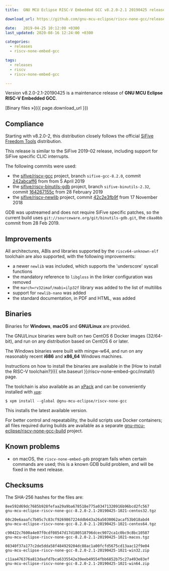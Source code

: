 ```yaml
---
title:  GNU MCU Eclipse RISC-V Embedded GCC v8.2.0-2.1 20190425 released

download_url: https://github.com/gnu-mcu-eclipse/riscv-none-gcc/releases/tag/v8.2.0-2.1-20190425/

date:   2019-04-25 10:12:00 +0300
last_updated: 2020-08-16 12:24:00 +0300

categories:
  - releases
  - riscv-none-embed-gcc

tags:
  - releases
  - riscv
  - riscv-none-embed-gcc

---
```


Version v8.2.0-2.1-20190425 is a maintenance release of **GNU MCU Eclipse 
RISC-V Embedded GCC**.

[Binary files »]({{ page.download_url }})

## Compliance

Starting with v8.2.0-2, this distribution closely follows the official 
[SiFive](https://www.sifive.com) 
[Freedom Tools](https://github.com/sifive/freedom-tools) distribution.

This release is similar to the SiFive 2019-02 release, including support for 
SiFive specific CLIC interrupts.

The following commits were used:

- the [sifive/riscv-gcc](https://github.com/sifive/riscv-gcc) project, 
branch `sifive-gcc-8.2.0`, commit
[242abcaff6](https://github.com/sifive/riscv-gcc/tree/242abcaff697d0a1ea12dccc975465e1bfeb8331)
from from 5 April 2019
- the [sifive/riscv-binutils-gdb](https://github.com/sifive/riscv-binutils-gdb) 
project, branch `sifive-binutils-2.32`, commit 
[164267155c](https://github.com/sifive/riscv-binutils-gdb/tree/164267155c96f91472a539ca78ac919993bc5b4e)
from 28 February 2019
- the [sifive/riscv-newlib](https://github.com/sifive/riscv-newlib) project,
commit [42c2e3fb9f](https://github.com/sifive/riscv-newlib/tree/42c2e3fb9f557d59b76d1a64bb6fb32707ff4530)
from 17 November 2018

GDB was upstreamed and does not require SiFive specific patches, 
so the current build uses 
`git://sourceware.org/git/binutils-gdb.git`, the `c8aa0bb` commit from 
28 Feb 2019.

## Improvements

All architectures, ABIs and libraries supported by the `riscv64-unknown-elf` 
toolchain are also supported, with the following improvements:

* a newer `newlib` was included, which supports the 'underscore' syscall functions
* the mandatory reference to `libgloss` in the linker configuration was removed
* the `march=rv32imaf/mabi=ilp32f` library was added to the list of multilibs
* support for `newlib-nano` was added
* the standard documentation, in PDF and HTML, was added

## Binaries

Binaries for **Windows**, **macOS** and **GNU/Linux** are provided.

The GNU/Linux binaries were built on two CentOS 6 Docker images (32/64-bit), 
and run on any distribution based on CentOS 6 or later.

The Windows binaries were built with mingw-w64, and run on any reasonably 
recent **i686** and **x86_64** Windows machines.

Instructions on how to install the binaries are available in the 
[How to install the RISC-V toolchain?]({{ site.baseurl }}/riscv-none-embed-gcc/install/) 
page.

The toolchain is also available as an 
[xPack](https://www.npmjs.com/package/@gnu-mcu-eclipse/riscv-none-gcc) 
and can be conveniently installed with 
[`xpm`](https://www.npmjs.com/package/xpm):

```console
$ xpm install --global @gnu-mcu-eclipse/riscv-none-gcc
```

This installs the latest available version.

For better control and repeatability, the build scripts use Docker 
containers; all files required during builds are available as a separate 
[gnu-mcu-eclipse/riscv-none-gcc-build](https://github.com/gnu-mcu-eclipse/riscv-none-gcc-build) 
project. 

## Known problems

* on macOS, the `riscv-none-embed-gdb` program fails when certain 
  commands are used; this is a known GDB build problem, and will 
  be fixed in the next release.

## Checksums

The SHA-256 hashes for the files are:

```console
8ee592d69dc7685b928fefaa29a9ba678518e775a03471320916b96bcd2fc567 
gnu-mcu-eclipse-riscv-none-gcc-8.2.0-2.1-20190425-1021-centos32.tgz

60c20e6aaafc7b05c7c83cf9269867224ddb643a26a5030062acaf53b018abd4 
gnu-mcu-eclipse-riscv-none-gcc-8.2.0-2.1-20190425-1021-centos64.tgz

c90422c7600a4e07f0cdf08547d17d180518796dcec9072ca1c0bc9c8bc10587 
gnu-mcu-eclipse-riscv-none-gcc-8.2.0-2.1-20190425-1021-macos.tgz

08340f37a177c2de5dda58f484929204dc88ac1a00fcfd5675cd13aac12f9e04 
gnu-mcu-eclipse-riscv-none-gcc-8.2.0-2.1-20190425-1021-win32.zip

c11aa476376a813daafd7bca6335542e39eeb49554fbb6852b75c27a493e83ef 
gnu-mcu-eclipse-riscv-none-gcc-8.2.0-2.1-20190425-1021-win64.zip
```
